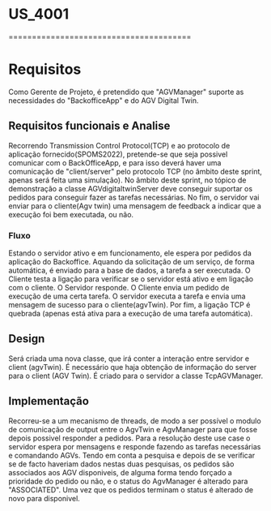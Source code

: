 # US_4001
=======================================
# Requisitos

Como Gerente de Projeto, é pretendido que "AGVManager" suporte as necessidades do "BackofficeApp" e do AGV Digital Twin.

## Requisitos funcionais e Analise

Recorrendo Transmission Control Protocol(TCP) e ao protocolo de aplicação fornecido(SPOMS2022), pretende-se que seja possivel comunicar com o BackOfficeApp, e para isso deverá haver uma comunicação de "client/server" pelo protocolo TCP (no âmbito deste sprint, apenas será feita uma simulação).
No âmbito deste sprint, no tópico de demonstração a classe AGVdigitaltwinServer deve conseguir suportar os pedidos para conseguir fazer as tarefas necessárias. No fim, o servidor vai enviar para o cliente(Agv twin) uma mensagem de feedback a indicar que a execução foi bem executada, ou não.

### Fluxo

Estando o servidor ativo e em funcionamento, ele espera por pedidos da aplicação do Backoffice.
Aquando da solicitação de um serviço, de forma automática, é enviado para a base de dados, a tarefa a ser executada. O Cliente testa a ligação para verificar se o servidor está ativo e em ligação com o cliente. O Servidor responde. O Cliente envia um pedido de execução de uma certa tarefa. O servidor executa a tarefa e envia uma mensagem de sucesso para o cliente(agvTwin). Por fim, a ligação TCP é quebrada (apenas está ativa para a execução de uma tarefa automática).

## Design

Será criada uma nova classe, que irá conter a interação entre servidor e client (agvTwin).
É necessário que haja obtenção de informação do server para o client (AGV Twin).
É criado para o servidor a classe TcpAGVManager.

## Implementação

Recorreu-se a um mecanismo de threads, de modo a ser possível o modulo de comunicação de output entre o AgvTwin e AgvManager para que fosse depois possivel responder a pedidos.
Para a resolução deste use case o servidor espera por mensagens e responde fazendo as tarefas necessárias e comandando AGVs. Tendo em conta a pesquisa e depois de se verificar se de facto haveriam dados nestas duas pesquisas, os pedidos são associados aos AGV disponiveis, de alguma forma tendo forçado a prioridade do pedido ou não, e o status do AgvManager é alterado para "ASSOCIATED". Uma vez que os pedidos terminam o status é alterado de novo para disponivel.
